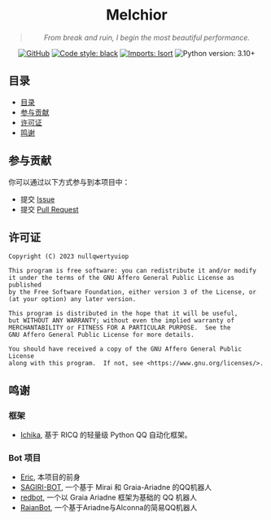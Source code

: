 <div align="center">

# Melchior

> _From break and ruin, I begin the most beautiful performance._

[//]: # (The performance does not end. And Da capo. And, Da capo al Fine)

[![GitHub](https://img.shields.io/github/license/nullqwertyuiop/Melchior)](https://www.gnu.org/licenses/agpl-3.0)
[![Code style: black](https://img.shields.io/badge/code%20style-black-000000.svg)](https://github.com/psf/black)
[![Imports: Isort](https://img.shields.io/badge/imports-isort-%231674b1.svg)](https://pycqa.github.io/isort/)
![Python version: 3.10+](https://img.shields.io/badge/python-3.10+-blue.svg)

</div>

## 目录
  * [目录](#目录)
  * [参与贡献](#参与贡献)
  * [许可证](#许可证)
  * [鸣谢](#鸣谢)

## 参与贡献

你可以通过以下方式参与到本项目中：

  * 提交 [Issue](https://github.com/nullqwertyuiop/Melchior/issues)
  * 提交 [Pull Request](https://github.com/nullqwertyuiop/Melchior/pulls)

## 许可证

    Copyright (C) 2023 nullqwertyuiop

    This program is free software: you can redistribute it and/or modify
    it under the terms of the GNU Affero General Public License as published
    by the Free Software Foundation, either version 3 of the License, or
    (at your option) any later version.

    This program is distributed in the hope that it will be useful,
    but WITHOUT ANY WARRANTY; without even the implied warranty of
    MERCHANTABILITY or FITNESS FOR A PARTICULAR PURPOSE.  See the
    GNU Affero General Public License for more details.

    You should have received a copy of the GNU Affero General Public License
    along with this program.  If not, see <https://www.gnu.org/licenses/>.

## 鸣谢

### 框架

  * [Ichika](https://github.com/BlueGlassBlock/Ichika), 基于 RICQ 的轻量级 Python QQ 自动化框架。

### Bot 项目

  * [Eric](https://github.com/ProjectNu11/Eric), 本项目的前身
  * [SAGIRI-BOT](https://github.com/SAGIRI-kawaii/sagiri-bot), 一个基于 Mirai 和 Graia-Ariadne 的QQ机器人
  * [redbot](https://github.com/Redlnn/redbot), 一个以 Graia Ariadne 框架为基础的 QQ 机器人
  * [RaianBot](https://github.com/RF-Tar-Railt/RaianBot), 一个基于Ariadne与Alconna的简易QQ机器人
